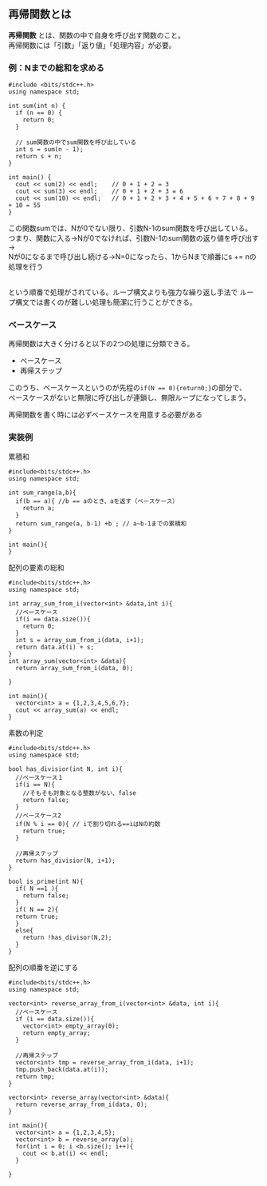 ## 再帰関数とは

**再帰関数**
とは、関数の中で自身を呼び出す関数のこと。 
<br>
再帰関数には「引数」「返り値」「処理内容」が必要。  

### 例：Nまでの総和を求める


```
#include <bits/stdc++.h>
using namespace std;

int sum(int n) {
  if (n == 0) {
    return 0;
  }

  // sum関数の中でsum関数を呼び出している
  int s = sum(n - 1);
  return s + n;
}

int main() {
  cout << sum(2) << endl;    // 0 + 1 + 2 = 3
  cout << sum(3) << endl;    // 0 + 1 + 2 + 3 = 6
  cout << sum(10) << endl;   // 0 + 1 + 2 + 3 + 4 + 5 + 6 + 7 + 8 + 9 + 10 = 55
}

```
この関数sumでは、Nが0でない限り、引数N-1のsum関数を呼び出している。  
つまり、関数に入る→Nが0でなければ、引数N-1のsum関数の返り値を呼び出す→  
Nが0になるまで呼び出し続ける→N=0になったら、1からNまで順番にs += nの処理を行う  

<br>
という順番で処理がされている。ループ構文よりも強力な繰り返し手法で  
ループ構文では書くのが難しい処理も簡潔に行うことができる。  

### ベースケース

再帰関数は大きく分けると以下の2つの処理に分類できる。
- ベースケース
- 再帰ステップ  

このうち、ベースケースというのが先程の`if(N == 0){return0;}`の部分で、  
ベースケースがないと無限に呼び出しが連鎖し、無限ループになってしまう。  

再帰関数を書く時には必ずベースケースを用意する必要がある  


### 実装例

累積和
```
#include<bits/stdc++.h>
using namespace std;

int sum_range(a,b){
  if(b == a){ //b == aのとき、aを返す（ベースケース）
    return a;
  }
  return sum_range(a, b-1) +b ; // a~b-1までの累積和
}

int main(){
}

```

配列の要素の総和
```
#include<bits/stdc++.h>
using namespace std;

int array_sum_from_i(vector<int> &data,int i){
  //ベースケース
  if(i == data.size()){
    return 0;
  }
  int s = array_sum_from_i(data, i+1);
  return data.at(i) + s;
}
int array_sum(vector<int> &data){
  return array_sum_from_i(data, 0);
  
}

int main(){
  vector<int> a = {1,2,3,4,5,6,7};
  cout << array_sum(a) << endl;
}
```

素数の判定
```
#include<bits/stdc++.h>
using namespace std;

bool has_divisior(int N, int i){
  //ベースケース１
  if(i == N){
    //そもそも対象となる整数がない、false
    return false;
  }
  //ベースケース2
  if(N % i == 0){ // iで割り切れる==iはNの約数
    return true;
  }
  
  //再帰ステップ
  return has_divisior(N, i+1);
}

bool is_prime(int N){
  if( N ==1 ){
    return false;
  }
  if( N == 2){
  return true;
  }
  else{
    return !has_divisor(N,2);
  }
}
```
配列の順番を逆にする
```
#include<bits/stdc++.h>
using namespace std;

vector<int> reverse_array_from_i(vector<int> &data, int i){
  //ベースケース
  if (i == data.size()){
    vector<int> empty_array(0);
    return empty_array;
  }
  
  //再帰ステップ
  vector<int> tmp = reverse_array_from_i(data, i+1);
  tmp.push_back(data.at(i));
  return tmp;
}

vector<int> reverse_array(vector<int> &data){
  return reverse_array_from_i(data, 0);
}

int main(){
  vector<int> a = {1,2,3,4,5};
  vector<int> b = reverse_array(a);
  for(int i = 0; i <b.size(); i++){
    cout << b.at(i) << endl;
  }
  
}
```
